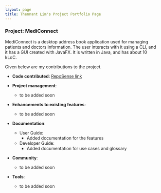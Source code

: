 ```yaml
---
layout: page
title: Thennant Lim's Project Portfolio Page
---
```


### Project: MediConnect

MediConnect is a desktop address book application used for managing patients and doctors information. 
The user interacts with it using a CLI, and it has a GUI created with JavaFX. 
It is written in Java, and has about 10 kLoC.

Given below are my contributions to the project.

* **Code contributed**: [RepoSense link](https://nus-cs2103-ay2223s2.github.io/tp-dashboard/?search=thennant&breakdown=true)

* **Project management**:
    * to be added soon

* **Enhancements to existing features**:
    * to be added soon

* **Documentation**:
    * User Guide:
        * Added documentation for the features 
    * Developer Guide:
        * Added documentation for use cases and glossary

* **Community**:
    * to be added soon

* **Tools**:
    * to be added soon

